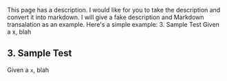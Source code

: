 This page has a description. I would like for you to take the description and convert it into markdown. I will give a fake description and Markdown transalation as an example.
Here's a simple example: 
<Description/>
3. Sample Test
Given a x, blah
<Markdown/>
## 3. Sample Test
Given a `x`, blah